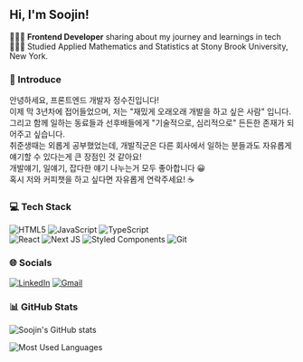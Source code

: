 ## Hi, I'm Soojin!
👩🏻‍💻 <b>Frontend Developer</b> sharing about my journey and learnings in tech<br/>
👩🏻‍🎓 Studied Applied Mathematics and Statistics at Stony Brook University, New York.<br/>

### 👋 Introduce
안녕하세요, 프론트엔드 개발자 정수진입니다!<br/>
이제 막 3년차에 접어들었으며, 저는 "재밌게 오래오래 개발을 하고 싶은 사람" 입니다.<br/>
그리고 함께 일하는 동료들과 선후배들에게 "기술적으로, 심리적으로" 든든한 존재가 되어주고 싶습니다.<br/>
취준생때는 외롭게 공부했었는데, 개발직군은 다른 회사에서 일하는 분들과도 자유롭게 얘기할 수 있다는게 큰 장점인 것 같아요!<br/>
개발얘기, 일얘기, 잡다한 얘기 나누는거 모두 좋아합니다 😀 <br/>
혹시 저와 커피챗을 하고 싶다면 자유롭게 연락주세요! ☕️ <br/>

### 💻 Tech Stack
![HTML5](https://img.shields.io/badge/html5-%23E34F26.svg?style=for-the-badge&logo=html5&logoColor=white) 
![JavaScript](https://img.shields.io/badge/javascript-%23323330.svg?style=for-the-badge&logo=javascript&logoColor=%23F7DF1E) 
![TypeScript](https://img.shields.io/badge/typescript-%23007ACC.svg?style=for-the-badge&logo=typescript&logoColor=white)  
![React](https://img.shields.io/badge/react-%2320232a.svg?style=for-the-badge&logo=react&logoColor=%2361DAFB) 
![Next JS](https://img.shields.io/badge/Next-black?style=for-the-badge&logo=next.js&logoColor=white) 
![Styled Components](https://img.shields.io/badge/styled--components-DB7093?style=for-the-badge&logo=styled-components&logoColor=white)
![Git](https://img.shields.io/badge/git-%23F05033.svg?style=for-the-badge&logo=git&logoColor=white) 

### 🌐 Socials
[![LinkedIn](https://img.shields.io/badge/LinkedIn-%230077B5.svg?logo=linkedin&logoColor=white)](https://www.linkedin.com/in/soojin-jung-313191284/) 
[![Gmail](https://img.shields.io/badge/Gmail-d14836?style=flat-square&logo=Gmail&logoColor=white&link=mailto:sojjung3@gmail.com)](mailto:sojjung3@gmail.com)


### 📊 GitHub Stats
![Soojin's GitHub stats](https://github-readme-stats.vercel.app/api?username=soojjung&show_icons=true&theme=dracula) 

![Most Used Languages](https://github-readme-stats.vercel.app/api/top-langs/?username=soojjung&theme=dracula&hide_border=false&include_all_commits=false&count_private=false&layout=compact)

<!-- ![Leetcode Stats](https://leetcard.jacoblin.cool/sojjung3?theme=nord) -->



